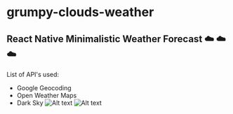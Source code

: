 # grumpy-clouds-weather
## React Native Minimalistic Weather Forecast ☁️ ☁️ ☁️ 
List of API's used:
- Google Geocoding
- Open Weather Maps
- Dark Sky
![Alt text]("./screenshots/1.jpg")
![Alt text]("./screenshots/2.jpg")
